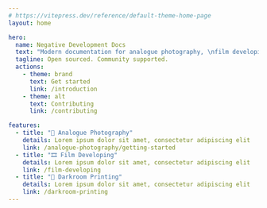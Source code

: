 ```yaml
---
# https://vitepress.dev/reference/default-theme-home-page
layout: home

hero:
  name: Negative Development Docs
  text: "Modern documentation for analogue photography, \nfilm developing and \ndarkroom printing processes."
  tagline: Open sourced. Community supported. 
  actions:
    - theme: brand
      text: Get started
      link: /introduction
    - theme: alt
      text: Contributing
      link: /contributing

features:
  - title: "📸 Analogue Photography"
    details: Lorem ipsum dolor sit amet, consectetur adipiscing elit
    link: /analogue-photography/getting-started
  - title: "🎞️ Film Developing"
    details: Lorem ipsum dolor sit amet, consectetur adipiscing elit
    link: /film-developing
  - title: "🚨 Darkroom Printing"
    details: Lorem ipsum dolor sit amet, consectetur adipiscing elit
    link: /darkroom-printing
---
```


